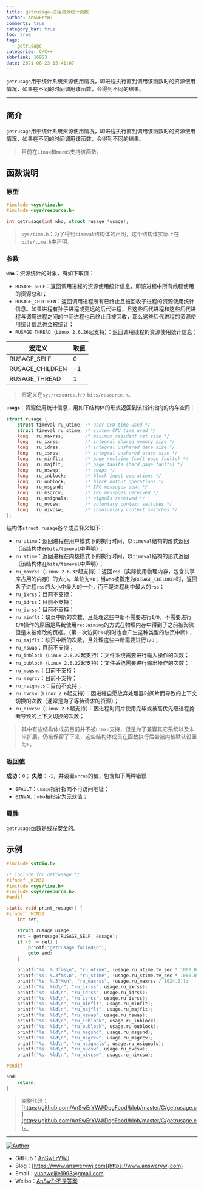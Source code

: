 ```yaml
---
title: getrusage-进程资源统计函数
author: AnSwErYWJ
comments: true
category_bar: true
toc: true
tags:
  - getrusage
categories: C/C++
abbrlink: 16953
date: 2021-06-23 15:41:07
---
```


`getrusage`用于统计系统资源使用情况，即进程执行直到调用该函数时的资源使用情况，如果在不同的时间调用该函数，会得到不同的结果。

-----
<!--more-->

## 简介
`getrusage`用于统计系统资源使用情况，即进程执行直到调用该函数时的资源使用情况，如果在不同的时间调用该函数，会得到不同的结果。
> 目前在`Linux`和`macOS`支持该函数。



## 函数说明
### 原型
```c
#include <sys/time.h>
#include <sys/resource.h>

int getrusage(int who, struct rusage *usage);
```
> `sys/time.h`：为了得到`timeval`结构体的声明，这个结构体实际上在`bits/time.h`中声明。



### 参数
**`who`**：资源统计的对象，有如下取值：

- `RUSAGE_SELF`：返回调用进程的资源使用统计信息，即该进程中所有线程使用的资源总和；
- `RUSAGE_CHILDREN`：返回调用进程所有已终止且被回收子进程的资源使用统计信息。如果进程有孙子进程或更远的后代进程，且这些后代进程和这些后代进程与调用进程之间的中间进程也已终止且被回收，那么这些后代进程的资源使用统计信息也会被统计；
- `RUSAGE_THREAD`（`Linux 2.6.26`起支持）：返回调用线程的资源使用统计信息；


| 宏定义 | 取值 |
| --- | --- |
| RUSAGE_SELF | 0 |
| RUSAGE_CHILDREN | -1 |
| RUSAGE_THREAD | 1 |



> 宏定义在`sys/resource.h`-> `bits/resource.h`。

**`usage`**：资源使用统计信息，用如下结构体的形式返回到该指针指向的内存空间：
```c
struct rusage {
    struct timeval ru_utime; /* user CPU time used */
    struct timeval ru_stime; /* system CPU time used */
    long   ru_maxrss;        /* maximum resident set size */
    long   ru_ixrss;         /* integral shared memory size */
    long   ru_idrss;         /* integral unshared data size */
    long   ru_isrss;         /* integral unshared stack size */
    long   ru_minflt;        /* page reclaims (soft page faults) */
    long   ru_majflt;        /* page faults (hard page faults) */
    long   ru_nswap;         /* swaps */
    long   ru_inblock;       /* block input operations */
    long   ru_oublock;       /* block output operations */
    long   ru_msgsnd;        /* IPC messages sent */
    long   ru_msgrcv;        /* IPC messages received */
    long   ru_nsignals;      /* signals received */
    long   ru_nvcsw;         /* voluntary context switches */
    long   ru_nivcsw;        /* involuntary context switches */
};
```
结构体`struct rusage`各个成员释义如下：

- `ru_utime`：返回进程在用户模式下的执行时间，以`timeval`结构的形式返回（该结构体在`bits/timeval`中声明）；
- `ru_stime`：返回进程在内核模式下的执行时间，以`timeval`结构的形式返回（该结构体在`bits/timeval`中声明）；
- `ru_maxrss`（`Linux 2.6.32`起支持）：返回`rss`（实际使用物理内存，包含共享库占用的内存）的大小，单位为`KB`；当`who`被指定为`RUSAGE_CHILDREN`时，返回各子进程`rss`的大小中最大的一个，而不是进程树中最大的`rss`；
- `ru_ixrss`：目前不支持；
- `ru_idrss`：目前不支持；
- `ru_isrss`：目前不支持；
- `ru_minflt`：缺页中断的次数，且处理这些中断不需要进行`I/O`，不需要进行`I/O`操作的原因是系统使用`reclaiming`的方式在物理内存中得到了之前被淘汰但是未被修改的页框。（第一次访问`bss`段时也会产生这种类型的缺页中断）；
- `ru_majflt`：缺页中断的次数，且处理这些中断需要进行`I/O`；
- `ru_nswap`：目前不支持；
- `ru_inblock`（`Linux 2.6.22`起支持）：文件系统需要进行输入操作的次数；
- `ru_oublock`（`Linux 2.6.22`起支持）：文件系统需要进行输出操作的次数；
- `ru_msgsnd`：目前不支持；
- `ru_msgrcv`：目前不支持；
- `ru_nsignals`：目前不支持；
- `ru_nvcsw`（`Linux 2.6`起支持）：因进程自愿放弃处理器时间片而导致的上下文切换的次数（通常是为了等待请求的资源）；
- `ru_nivcsw`（`Linux 2.6`起支持）：因进程时间片使用完毕或被高优先级进程抢断导致的上下文切换的次数；
> 其中有些结构体成员目前并不被`Linxu`支持，但是为了兼容其它系统以及未来扩展，仍被保留了下来，这些结构体成员在函数执行后会被内核默认设置为`0`。

### 返回值
**成功**：`0`；
**失败**：`-1`，并设置`errno`的值，包含如下两种错误：

- `EFAULT`：`usage`指针指向不可访问地址；
- `EINVAL`：`who`被指定为无效值；

### 属性
`getrusage`函数是线程安全的。
​
## 示例
```c
#include <stdio.h>

/* include for getrusage */
#ifndef _WIN32
#include <sys/time.h>
#include <sys/resource.h>
#endif

static void print_rusage() {
#ifndef _WIN32
	int ret;

	struct rusage usage;
    ret = getrusage(RUSAGE_SELF, &usage);
	if (0 != ret) {
		printf("getrusage failed\n");
		goto end;
	}

	printf("%s: %.3fms\n", "ru_utime", (usage.ru_utime.tv_sec * 1000.0 + usage.ru_utime.tv_usec / 1000.0));
	printf("%s: %.3fms\n", "ru_stime", (usage.ru_stime.tv_sec * 1000.0 + usage.ru_stime.tv_usec / 1000.0));
	printf("%s: %.3fM\n", "ru_maxrss", (usage.ru_maxrss / 1024.0));
	printf("%s: %ld\n", "ru_ixrss", usage.ru_ixrss);
	printf("%s: %ld\n", "ru_idrss", usage.ru_idrss);
	printf("%s: %ld\n", "ru_isrss", usage.ru_isrss);
	printf("%s: %ld\n", "ru_minflt", usage.ru_minflt);
	printf("%s: %ld\n", "ru_majflt", usage.ru_majflt);
	printf("%s: %ld\n", "ru_nswap", usage.ru_nswap);
	printf("%s: %ld\n", "ru_inblock", usage.ru_inblock);
	printf("%s: %ld\n", "ru_oublock", usage.ru_oublock);
	printf("%s: %ld\n", "ru_msgsnd", usage.ru_msgsnd);
	printf("%s: %ld\n", "ru_msgrcv", usage.ru_msgrcv);
	printf("%s: %ld\n", "ru_nsignals", usage.ru_nsignals);
	printf("%s: %ld\n", "ru_nvcsw", usage.ru_nvcsw);
	printf("%s: %ld\n", "ru_nivcsw", usage.ru_nivcsw);

#endif

end:
	return;
}
```
> 完整代码：[https://github.com/AnSwErYWJ/DogFood/blob/master/C/getrusage.c](https://github.com/AnSwErYWJ/DogFood/blob/master/C/getrusage.c)。

-----

<a href="#"><img src="https://img.shields.io/badge/Author-AnSwErYWJ-blue" alt="Author"></a>
- GitHub：[AnSwErYWJ](https://github.com/AnSwErYWJ)
- Blog：[https://www.answerywj.com](https://www.answerywj.com) 
- Email：[yuanweijie1993@gmail.com](https://mail.google.com)
- Weibo：[AnSwEr不是答案](https://weibo.com/1783591593)